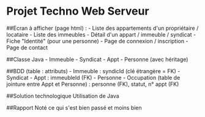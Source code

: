 # Projet Techno Web Serveur

##Ecran à afficher (page html) : 
	- Liste des appartements d'un propriétaire / locataire
	- Liste des immeubles
	- Détail d'un appart / immeuble / syndicat
	- Fiche "Identité" (pour une personne)
	- Page de connexion / inscription
	- Page de contact
	
##Classe Java
	- Immeuble
	- Syndicat
	- Appt
	- Personne (avec héritage)
	
##BDD (table : attributs)
	- Immeuble : syndicId (clé étrangère = FK)
	- Syndicat
	- Appt : immeubleId (FK)
	- Personne
	- Occupation (table de jointure entre Appt et Personne) : personne (FK), statut, n° appt (FK)
	
##Solution technologique
Utilisation de Java

##Rapport
Noté ce qui s'est bien passé et moins bien
